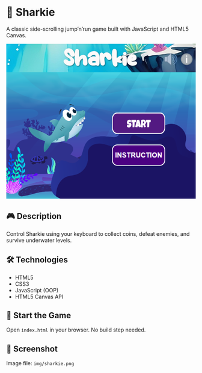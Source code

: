 # 🦈 Sharkie

A classic side-scrolling jump’n’run game built with JavaScript and HTML5 Canvas.

![Screenshot](img/sharkie.png)

## 🎮 Description
Control Sharkie using your keyboard to collect coins, defeat enemies, and survive underwater levels.

## 🛠️ Technologies
- HTML5
- CSS3
- JavaScript (OOP)
- HTML5 Canvas API

## 🚀 Start the Game
Open `index.html` in your browser. No build step needed.

## 📸 Screenshot
Image file: `img/sharkie.png`
